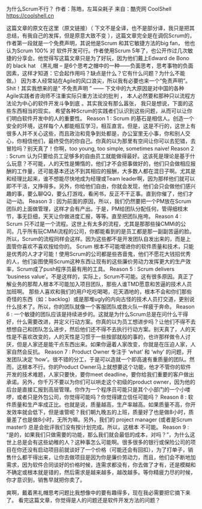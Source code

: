 为什么Scrum不行？
作者：陈皓，左耳朵耗子
来自：酷壳网 CoolShell https://coolshell.cn

这篇文章的原文在这里（原文链接）（ 下文不是全译，也不是部分译，我只是把其总结，有我自己的发挥，但是原意大致不变 ），这篇文章完全是在调侃Scrum的，作者第一段就是一个免费声明，其说他是Scrum 和其它敏捷方法的big fan， 他也认为Scrum 100% 对 软件开发可行。作者使用Scrum 5年了，也公开作过几次敏捷的分享会。他觉得写这篇文章只是为了好玩，因为他们戴上Edward de Bono 的 black hat （黑礼帽 – 是6个思考之帽中的一种——负面思考，思考事物的负面因素，这样才知道：它会起作用吗？缺点是什么？它有什么问题？为什么不能做。）
因为本人经常站在Agile的风口浪尖，所以我有必要也来一个“免责声明”。Shit！其实我想来的是“ 不免责声明 ” —— 下文中的九大原因是对中国的各种Agile实践者咨询师不注重实际只重方法论的批判 ， 本人必然要和那种只以流程方法论为中心的软件开发斗争到底 。其实我没有那么嚣张， 我只是想说，下面的这些东西相当的现实。 希望各种Scrum的实践者们认识到这些问题，从而可以让你们明白软件开发中的人的重要性。
Reason 1 : Scrum 的基石是相信人。创造一个安全的环境，这样每个人都能相互学习，相互直言。但是，这是不行的，这世上有很多人并不关心这些，而且政治和竞争到处都是，办公室里无小事，你和别人交心，你相信他们，最终受伤的你自己。你真的以为那里有空间让你可以去犯错，去冒险吗？别天真了！你啊，too young, too simple, sometimes naive!
Reason 2 : Scrum 认为只要给员工足够多的自由员工就能做得最好。这该死是理论是基于什么玩意？不可能，人的天性是懒惰的，他们才不会把事做好的，他们只会做相应报酬的工作量，还可能基本还达不到其相应的报酬，大多数人都在混日子啊。尤其是和经理比起来，谁不想能尽快地成为经理或Team leader啊，因为那样他们就可以即不干活，又挣得多。另外，你给他们自由，你就会发现，他们会只会做他们感兴趣的事，要么聊QQ，要么打游戏，看闲书，反正不干正事。直到你催了，他们才动一动。
Reason 3 : 因为前面的原因，所以，我们仍然要把一个PM放在Scrum团队的上面做管理，这样才会有产出。于是，PM给团队分配任何，管得细枝末节，事无巨细，天天让你做进度汇报，等等。直至把团队拖垮。
Reason 4 : Scrum 只不过是一个流程。这世上有太多的流程，尤其是那那些操CMMi的公司。几乎所有玩CMMi流程的公司，你都能看到的是员工都是那一副副苦逼的脸。所以，Scrum的流程同样会这样。因为这些都不是开发团队自发出来的，而是上面管你喜欢不喜欢按给你的。 Scrum 根本不可能增进你的软件质量和技术，只能是优秀的人才才可能！使用Scrum的公司都是些吝啬鬼，他们不愿花大钱招优秀的人，他们妄图使用Scrum这种东西让现有的这些廉价劳动力发挥更大的生产效率，Scrum成了push程序员最有用的工具。
Reason 5 : Scrum delivers ‘business value’。不是这样的，实际上，Scrum不可能。这有很多原因。真正了解业务的那帮人根本不可能加入项目团队，那些人谁TMD愿意和苦逼的技术人员加班啊。 那些人喜欢和我们的用户吃吃喝喝，花天酒地的，根本不会和你们那些奇怪的东西（如：backlog）或是那堆ugly的内向古怪的技术人员打交道，更别说什么技术了。所以，你的团队就像一个客服团队或救火队一样疲于奔命。
Reason 6 : 一个敏捷的团队应该是持续进步的。这就是为什么Scrum总是在问什么干得好，什么需要改进，并定义行动方案。你真的以为员工想进步吗？让他们不得不去想想自己和团队怎么进步，然后他们还不得不去执行行动方案。别天真了，人的天性是不喜欢改变的，人的天性是习惯于一些按部就般的事的，也许那样做令人讨厌，但是人家还是能干点东西出来。如果你逼着人家改变，你就是在压迫人家，人家自然会反抗。
Reason 7 : Product Owner 专注于 ‘what’ 和 ‘why’ 的问题，开发团队决定 ‘how’。很不错的分工，于是可以造就一个即高速有重质量的团队。然而，这根本不行。你的Product Owner马上就想要这个功能，他才不管你的软件开发的技术难题，人家只要快，要你meet deadline，要你给我们重要的客户做出承诺。另外，你千万不要以为你们可以哄走这个初级的product owner，因为他的后台是直接汇报到高层管理。你作为一个程序员可能只是其个小部门的一个小喽啰，或者只是外包公司，你觉得可能吗？你觉得建立信任可能吗？
Reason 8 : 软件质量和生产率成正比。也就是说，质量越高，生产率越高。如果质量不高，你开发效率就会低下，但是谁管呢？我们朝九晚五的上班，质量好了也是做8小时，质量差了也是做8小时，无所为嘛。另外，我们的 project manager (或者是Scrum master!) 总是会批评我们没有按计划完成。所以，这根本 不可能。
Reason 9 : “是的，如果我们只做需要的功能，那么我们就会最低的成本，对吗？”，为什么这世上总是会有这些幼稚的人？这种事怎么可能啊。很多很多的银行或保险公司的项目在你还没有启动项目前就谈好了一个价格（可能还会有回扣），为了打单子，销售什么都干得出来，让你去做项目是因为你是廉价劳动力，而且，他们会不断地加需求，因为软件合同谈好的价格时候，连需求都没有，你去做了才有，还是模糊和不确定或根本就是错的，然后需求是越来越多，越改越多。等你精疲力尽的时候，你才意识到，销售早就把你卖了。

爽啊，戴着黑礼帽思考问题比我想像中的要有趣得多，现在我必需要把它摘下来了。
看完这篇文章，你觉得是人的问题还是软件开发方法的问题？
